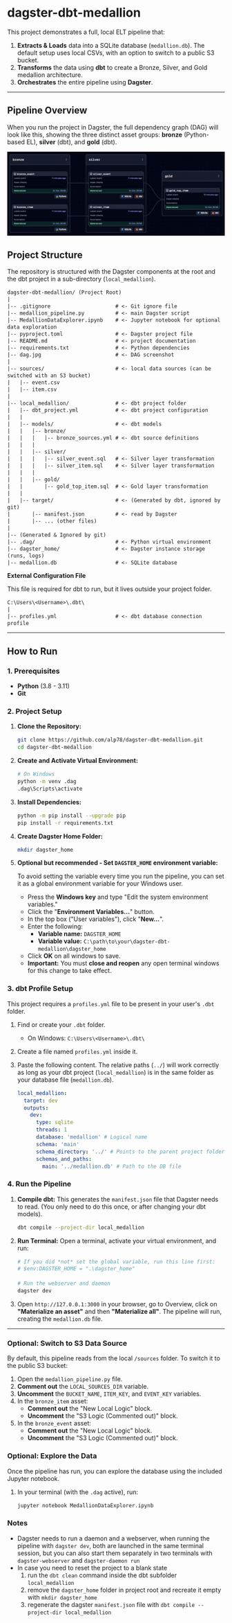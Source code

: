 # dagster-dbt-medallion

This project demonstrates a full, local ELT pipeline that:
1.  **Extracts & Loads** data into a SQLite database (`medallion.db`). The default setup uses local CSVs, with an option to switch to a public S3 bucket.
2.  **Transforms** the data using **dbt** to create a Bronze, Silver, and Gold medallion architecture.
3.  **Orchestrates** the entire pipeline using **Dagster**.

---

## Pipeline Overview

When you run the project in Dagster, the full dependency graph (DAG) will look like this, showing the three distinct asset groups: **bronze** (Python-based EL), **silver** (dbt), and **gold** (dbt).

![Pipeline DAG](dag.jpg)

## Project Structure

The repository is structured with the Dagster components at the root and the dbt project in a sub-directory (`local_medallion`).

    dagster-dbt-medallion/ (Project Root)
    |
    |-- .gitignore                     # <- Git ignore file
    |-- medallion_pipeline.py          # <- main Dagster script
    |-- MedallionDataExplorer.ipynb    # <- Jupyter notebook for optional data exploration
    |-- pyproject.toml                 # <- Dagster project file
    |-- README.md                      # <- project documentation
    |-- requirements.txt               # <- Python dependencies
    |-- dag.jpg                        # <- DAG screenshot
    |
    |-- sources/                       # <- local data sources (can be switched with an S3 bucket)
    |   |-- event.csv
    |   |-- item.csv
    |
    |-- local_medallion/               # <- dbt project folder
    |   |-- dbt_project.yml            # <- dbt project configuration
    |   |
    |   |-- models/                    # <- dbt models
    |   |   |-- bronze/
    |   |   |   |-- bronze_sources.yml # <- dbt source definitions
    |   |   |
    |   |   |-- silver/
    |   |   |   |-- silver_event.sql   # <- Silver layer transformation
    |   |   |   |-- silver_item.sql    # <- Silver layer transformation
    |   |   |
    |   |   |-- gold/
    |   |       |-- gold_top_item.sql  # <- Gold layer transformation
    |   |
    |   |-- target/                    # <- (Generated by dbt, ignored by git)
    |       |-- manifest.json          # <- read by Dagster
    |       |-- ... (other files)
    |
    |-- (Generated & Ignored by git)
    |-- .dag/                          # <- Python virtual environment
    |-- dagster_home/                  # <- Dagster instance storage (runs, logs)
    |-- medallion.db                   # <- SQLite database


**External Configuration File**

This file is required for dbt to run, but it lives outside your project folder.

    C:\Users\<Username>\.dbt\
    |
    |-- profiles.yml                   # <- dbt database connection profile

---

## How to Run

### 1. Prerequisites

* **Python** (3.8 - 3.11)
* **Git**

### 2. Project Setup

1.  **Clone the Repository:**
    ```bash
    git clone https://github.com/alp78/dagster-dbt-medallion.git
    cd dagster-dbt-medallion
    ```

2.  **Create and Activate Virtual Environment:**
    ```bash
    # On Windows
    python -m venv .dag
    .dag\Scripts\activate
    ```

3.  **Install Dependencies:**
    ```bash
    python -m pip install --upgrade pip
    pip install -r requirements.txt
    ```

4.  **Create Dagster Home Folder:**
    ```bash
    mkdir dagster_home
    ```

5.  **Optional but recommended - Set `DAGSTER_HOME` environment variable:**

    To avoid setting the variable every time you run the pipeline, you can set it as a global environment variable for your Windows user.

    - Press the **Windows key** and type "Edit the system environment variables."
    - Click the "**Environment Variables...**" button.
    - In the top box ("User variables"), click "**New...**".
    - Enter the following:
        * **Variable name:** `DAGSTER_HOME`
        * **Variable value:** `C:\path\to\your\dagster-dbt-medallion\dagster_home`
    - Click **OK** on all windows to save.
    - **Important:** You must **close and reopen** any open terminal windows for this change to take effect.


### 3. dbt Profile Setup

This project requires a `profiles.yml` file to be present in your user's `.dbt` folder.

1.  Find or create your `.dbt` folder.
    * On Windows: `C:\Users\<Username>\.dbt\`
2.  Create a file named `profiles.yml` inside it.
3.  Paste the following content. The relative paths (`../`) will work correctly as long as your dbt project (`local_medallion`) is in the same folder as your database file (`medallion.db`).

    ```yaml
    local_medallion:
      target: dev
      outputs:
        dev:
          type: sqlite
          threads: 1
          database: 'medallion' # Logical name
          schema: 'main'
          schema_directory: '../' # Points to the parent project folder
          schemas_and_paths:
            main: '../medallion.db' # Path to the DB file
    ```

### 4. Run the Pipeline

1.  **Compile dbt:**
    This generates the `manifest.json` file that Dagster needs to read. (You only need to do this once, or after changing your dbt models).
    ```bash
    dbt compile --project-dir local_medallion
    ```

2.  **Run Terminal:**
    Open a terminal, activate your virtual environment, and run:
    ```powershell
    # If you did *not* set the global variable, run this line first:
    # $env:DAGSTER_HOME = ".\dagster_home"
    
    # Run the webserver and daemon
    dagster dev
    ```

3.  Open `http://127.0.0.1:3000` in your browser, go to Overview, click on **"Materialize an asset"** and then **"Materialize all"**. The pipeline will run, creating the `medallion.db` file.

---

### Optional: Switch to S3 Data Source

By default, this pipeline reads from the local `/sources` folder. To switch it to the public S3 bucket:

1.  Open the `medallion_pipeline.py` file.
2.  **Comment out** the `LOCAL_SOURCES_DIR` variable.
3.  **Uncomment** the `BUCKET_NAME`, `ITEM_KEY`, and `EVENT_KEY` variables.
4.  In the `bronze_item` asset:
    * **Comment out** the "New Local Logic" block.
    * **Uncomment** the "S3 Logic (Commented out)" block.
5.  In the `bronze_event` asset:
    * **Comment out** the "New Local Logic" block.
    * **Uncomment** the "S3 Logic (Commented out)" block.

### Optional: Explore the Data

Once the pipeline has run, you can explore the database using the included Jupyter notebook.

1.  In your terminal (with the `.dag` active), run:
    ```bash
    jupyter notebook MedallionDataExplorer.ipynb
    ```

### Notes

- Dagster needs to run a daemon and a webserver, when running the pipeline with `dagster dev`, both are launched in the same terminal session, but you can also start them separately in two terminals with `dagster-webserver` and `dagster-daemon run`
- In case you need to reset the project to a blank state
    1. run the `dbt clean` command inside the dbt subfolder `local_medallion`
    2. remove the `dagster_home` folder in project root and recreate it empty with `mkdir dagster_home`
    3. regenerate the dagster `manifest.json` file with `dbt compile --project-dir local_medallion`

